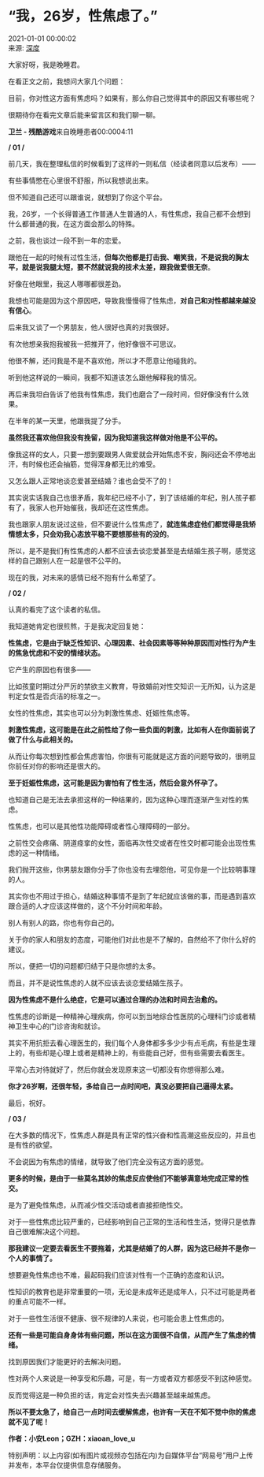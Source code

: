 # “我，26岁，性焦虑了。”

2021-01-01 00:00:02  
来源: [深度](https://www.163.com/dy/media/T1440409416697.html)

大家好呀，我是晚睡君。

在看正文之前，我想问大家几个问题：

目前，你对性这方面有焦虑吗？如果有，那么你自己觉得其中的原因又有哪些呢？

很期待你在看完文章后能来留言区和我们聊一聊。

**卫兰 - 残酷游戏**来自晚睡患者00:0004:11

**/ 01 /**

前几天，我在整理私信的时候看到了这样的一则私信（经读者同意以后发布）——

有些事情憋在心里很不舒服，所以我想说出来。

但不知道自己还可以跟谁说，就想到了你这个平台。

我，26岁，一个长得普通工作普通人生普通的人，有性焦虑，我自己都不会想到什么都普通的我，在这方面会那么的特殊。

之前，我也谈过一段不到一年的恋爱。

跟他在一起的时候有过性生活，**但每次他都是打击我、嘲笑我，不是说我的胸太平，就是说我腿太短，要不然就说我的技术太差，跟我做爱很无奈**。

好像在他眼里，我这人哪哪都很差劲。

我想也可能是因为这个原因吧，导致我慢慢得了性焦虑，**对自己和对性都越来越没有信心**。

后来我又谈了一个男朋友，他人很好也真的对我很好。

有次他想亲我抱我被我一把推开了，他好像很不可思议。

他很不解，还问我是不是不喜欢他，所以才不愿意让他碰我的。

听到他这样说的一瞬间，我都不知道该怎么跟他解释我的情况。

再后来我坦白告诉了他我有性焦虑，我们也磨合了一段时间，但好像没有什么效果。

在半年的某一天里，他跟我提了分手。

**虽然我还喜欢他但我没有挽留，因为我知道我这样做对他是不公平的。**

像我这样的女人，只要一想到要跟男人做爱就会开始焦虑不安，胸闷还会不停地出汗，有时候也还会抽筋，觉得浑身都无比的难受。

又怎么跟人正常地谈恋爱甚至结婚？谁也会受不了的！

其实说实话我自己也很矛盾，我年纪已经不小了，到了该结婚的年纪，别人孩子都有了，我家人也开始催我，我却还在这性焦虑。

我也跟家人朋友说过这些，但不要说什么性焦虑了，**就连焦虑症他们都觉得是我矫情想太多，只会劝我心态放平稳不要想那些有的没的**。

所以，是不是我们有性焦虑的人都不应该去谈恋爱甚至是去结婚生孩子啊，感觉这样的自己跟别人在一起是很不公平的。

现在的我，对未来的感情已经不抱有什么希望了。

**/ 02 /**

认真的看完了这个读者的私信。

我知道她肯定也很煎熬，于是我决定回复她：

**性焦虑，它是由于缺乏性知识、心理因素、社会因素等等种种原因而对性行为产生的焦急忧虑和不安的情绪状态。**

它产生的原因也有很多——

比如孩童时期过分严厉的禁欲主义教育，导致婚前对性交知识一无所知，认为这是判定女性是否贞洁的标准之一。

女性的性焦虑，其实也可以分为刺激性焦虑、妊娠性焦虑等。

**刺激性焦虑，这可能是在此之前性给了你一些负面的刺激，比如有人在你面前说了做了什么与此相关的。**

从而让你每次想到性都会焦虑害怕，你很有可能就是这方面的问题导致的，很明显你前任对你的影响还是很大的。

**至于妊娠性焦虑，这可能是因为害怕有了性生活，然后会意外怀孕了。**

也知道自己是无法去承担这样的一种结果的，因为这种心理而逐渐产生对性的焦虑。

性焦虑，也可以是其他性功能障碍或者性心理障碍的一部分。

之前性交会疼痛、阴道痉挛的女性，面临再次性交或者在性交时都可能会出现性焦虑的这一种情绪。

我们抛开这些，你男朋友跟你分手了你也没有去埋怨他，可见你是一个比较明事理的人。

其实你也不用过于担心，结婚这种事情不是到了年纪就应该做的事，而是遇到喜欢跟合适的人才应该这样做的，这个不分时间和年龄。

别人有别人的路，你也有你自己的。

关于你的家人和朋友的态度，可能他们对此也是不了解的，自然给不了你什么好的建议。

所以，便把一切的问题都归结于只是你想的太多。

而且，并不是说性焦虑的人就不应该去谈恋爱结婚生孩子。

**因为性焦虑不是什么绝症，它是可以通过合理的办法和时间去治愈的。**

性焦虑的诊断是一种精神心理疾病，你可以到当地综合性医院的心理科门诊或者精神卫生中心的门诊咨询和就诊。

其实不用抗拒去看心理医生的，我们每个人身体都多多少少有点毛病，有些是生理上的，有些却是心理上或者是精神上的，有些能自己好，但有些需要去看医生。

平常心去对待就好了，然后你就会发现原来这一切都没有你想得那么难。

**你才26岁啊，还很年轻，多给自己一点时间吧，真没必要把自己逼得太紧。**

最后，祝好。

**/ 03 /**

在大多数的情况下，性焦虑人群是具有正常的性兴奋和性高潮这些反应的，并且也是有性的欲望。

不会说因为有焦虑的情绪，就导致了他们完全没有这方面的感觉。

**更多的时候，是由于一些莫名其妙的焦虑反应使他们不能够满意地完成正常的性交。**

是为了避免性焦虑，从而减少性交活动或者直接拒绝性交。

对于一些性焦虑比较严重的，已经影响到自己正常的生活和性生活，觉得只是依靠自己很难解决这个问题。

**那我建议一定要去看医生不要拖着，尤其是结婚了的人群，因为这已经并不是你一个人的事情了。**

想要避免性焦虑也不难，最起码我们应该对性有一个正确的态度和认识。

性知识的教育也是非常重要的一项，无论是未成年还是成年人，只不过可能是两者的重点可能不一样。

对于一些性生活很不健康、很不规律的人来说，也可能会患上性焦虑的。

**还有一些是可能自身身体有些问题，所以在这方面很不自信，从而产生了焦虑的情绪。**

找到原因我们才能更好的去解决问题。

性对两个人来说是一种享受和乐趣，可是，有一方或者双方都感受不到这种感觉。

反而觉得这是一种负担的话，肯定会对性失去兴趣甚至越来越焦虑。

**所以不要太急了，给自己一点时间去缓解焦虑，也许有一天在不知不觉中你的焦虑就不见了呢！**

**作者：小安Leon；GZH：xiaoan_love_u**

特别声明：以上内容(如有图片或视频亦包括在内)为自媒体平台“网易号”用户上传并发布，本平台仅提供信息存储服务。